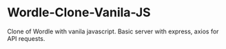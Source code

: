 # Wordle-Clone-Vanila-JS

Clone of Wordle with vanila javascript. Basic server with express, axios for API requests.

